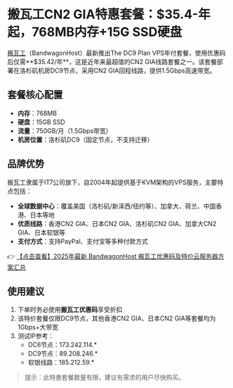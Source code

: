 # 搬瓦工CN2 GIA特惠套餐：$35.4-年起，768MB内存+15G SSD硬盘

[搬瓦工](https://bit.ly/banwagon)（BandwagonHost）最新推出The DC9 Plan VPS年付套餐，使用优惠码后仅需**$35.42/年**，这是近年来最超值的CN2 GIA线路套餐之一。该套餐部署在洛杉矶机房DC9节点，采用CN2 GIA回程线路，提供1.5Gbps高速带宽。

## 套餐核心配置

- **内存**：768MB
- **硬盘**：15GB SSD
- **流量**：750GB/月（1.5Gbps带宽）
- **机房位置**：洛杉矶DC9（固定节点，不支持迁移）

## 品牌优势

搬瓦工隶属于IT7公司旗下，自2004年起提供基于KVM架构的VPS服务，主要特点包括：

- **全球数据中心**：覆盖美国（洛杉矶/新泽西/纽约等）、加拿大、荷兰、中国香港、日本等地
- **优质线路**：香港CN2 GIA、日本CN2 GIA、洛杉矶CN2 GIA、加拿大CN2 GIA、日本软银等
- **支付方式**：支持PayPal、支付宝等多种付款方式

👉 [【点击查看】2025年最新 BandwagonHost 搬瓦工优惠码及特价云服务器方案汇总](https://bit.ly/banwagon)

## 使用建议

1. 下单时务必使用**搬瓦工优惠码**享受折扣
2. 该特价套餐仅限DC9节点，其他香港CN2 GIA、日本CN2 GIA等套餐均为1Gbps+大带宽
3. 测试IP参考：
   - DC6节点：173.242.114.*
   - DC9节点：89.208.246.*
   - 软银线路：185.212.59.*

> 提示：此特惠套餐数量有限，建议有需求的用户尽快购买。